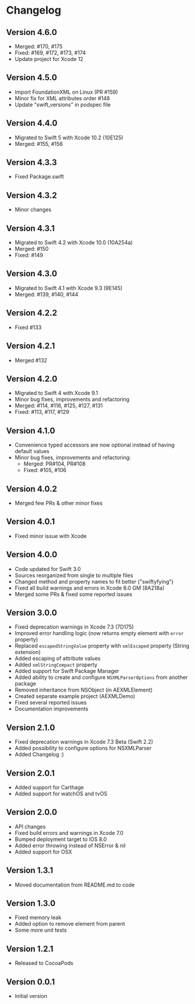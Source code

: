 # Changelog

## Version 4.6.0

- Merged: #170, #175
- Fixed: #169, #172, #173, #174
- Update project for Xcode 12

## Version 4.5.0

- Import FoundationXML on Linux (PR #159)
- Minor fix for XML attributes order #148
- Update "swift_versions" in podspec file

## Version 4.4.0

- Migrated to Swift 5 with Xcode 10.2 (10E125)
- Merged: #155, #156

## Version 4.3.3

- Fixed Package.swift

## Version 4.3.2

- Minor changes

## Version 4.3.1

- Migrated to Swift 4.2 with Xcode 10.0 (10A254a)
- Merged: #150
- Fixed: #149

## Version 4.3.0

- Migrated to Swift 4.1 with Xcode 9.3 (9E145)
- Merged: #139, #140, #144

## Version 4.2.2

- Fixed #133

## Version 4.2.1

- Merged #132

## Version 4.2.0

- Migrated to Swift 4 with Xcode 9.1
- Minor bug fixes, improvements and refactoring
- Merged: #114, #116, #125, #127, #131
- Fixed: #113, #117, #129

## Version 4.1.0

- Convenience typed accessors are now optional instead of having default values
- Minor bug fixes, improvements and refactoring: 
	- Merged: PR#104, PR#108
	- Fixed: #105, #106

## Version 4.0.2

- Merged few PRs & other minor fixes

## Version 4.0.1

- Fixed minor issue with Xcode

## Version 4.0.0

- Code updated for Swift 3.0
- Sources reorganized from single to multiple files
- Changed method and property names to fit better ("swiftyfying")
- Fixed all build warnings and errors in Xcode 8.0 GM (8A218a)
- Merged some PRs & fixed some reported issues

## Version 3.0.0

- Fixed deprecation warnings in Xcode 7.3 (7D175)
- Improved error handling logic (now returns empty element with `error` property)
- Replaced `escapedStringValue` property with `xmlEscaped` property (String extension)
- Added escaping of attribute values
- Added `xmlStringCompact` property
- Added support for Swift Package Manager
- Added ability to create and configure `NSXMLParserOptions` from another package
- Removed inheritance from NSObject (in AEXMLElement)
- Created separate example project (AEXMLDemo)
- Fixed several reported issues
- Documentation improvements

## Version 2.1.0

- Fixed deprecation warnings in Xcode 7.3 Beta (Swift 2.2)
- Added possibility to configure options for NSXMLParser
- Added Changelog :)

## Version 2.0.1

- Added support for Carthage
- Added support for watchOS and tvOS

## Version 2.0.0

- API changes
- Fixed build errors and warnings in Xcode 7.0
- Bumped deployment target to iOS 8.0
- Added error throwing instead of NSError & nil
- Added support for OSX

## Version 1.3.1

- Moved documentation from README.md to code

## Version 1.3.0

- Fixed memory leak
- Added option to remove element from parent
- Some more unit tests

## Version 1.2.1

- Released to CocoaPods

## Version 0.0.1

- Initial version

